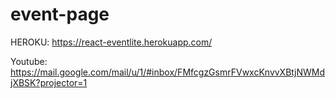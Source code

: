 # event-page


HEROKU: https://react-eventlite.herokuapp.com/

Youtube: https://mail.google.com/mail/u/1/#inbox/FMfcgzGsmrFVwxcKnvvXBtjNWMdjXBSK?projector=1
